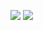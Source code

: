 ![](https://github-profile-summary-cards.vercel.app/api/cards/profile-details?username=krypciak&theme=github_dark)
![](https://github-profile-summary-cards.vercel.app/api/cards/productive-time?username=krypciak&theme=github_dark)

